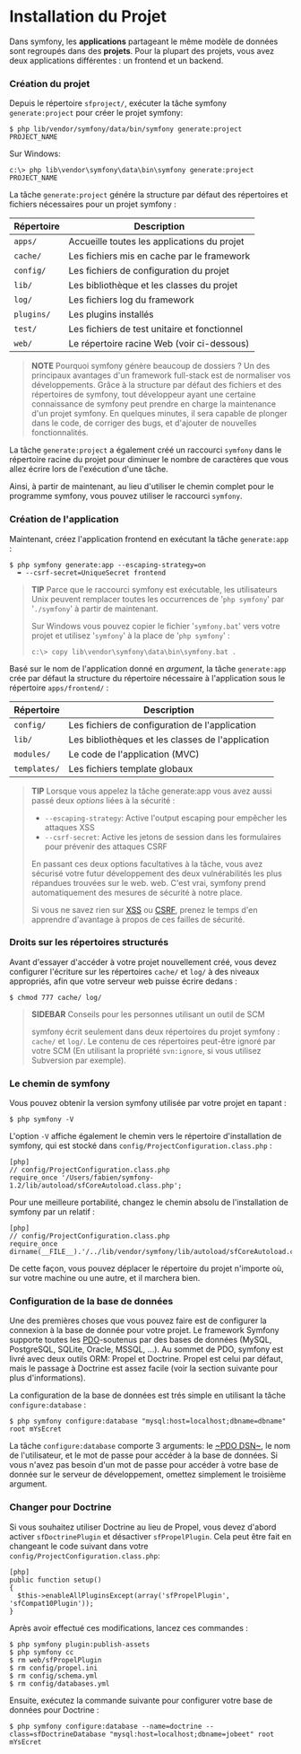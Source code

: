 Installation du ﻿Projet
=============

Dans symfony, les **applications** partageant le même modèle de données sont regroupés dans des
**projets**. Pour la plupart des projets, vous avez deux applications différentes : un
frontend et un backend.

### Création du projet

Depuis le répertoire `sfproject/`, exécuter la tâche symfony `generate:project` pour
créer le projet symfony:

    $ php lib/vendor/symfony/data/bin/symfony generate:project PROJECT_NAME

Sur Windows:

    c:\> php lib\vendor\symfony\data\bin\symfony generate:project PROJECT_NAME

La tâche `generate:project` génére la structure par défaut des répertoires et
fichiers nécessaires pour un projet symfony :

 | Répertoire  | Description
 | ----------- | ----------------------------------
 | `apps/`     | Accueille toutes les applications du projet
 | `cache/`    | Les fichiers mis en cache par le framework
 | `config/`   | Les fichiers de configuration du projet
 | `lib/`      | Les bibliothèque et les classes du projet
 | `log/`      | Les fichiers log du framework
 | `plugins/`  | Les plugins installés
 | `test/`     | Les fichiers de test unitaire et fonctionnel
 | `web/`      | Le répertoire racine Web (voir ci-dessous)

>**NOTE**
>Pourquoi symfony génère beaucoup de dossiers ? Un des principaux avantages d'un
>framework full-stack est de normaliser vos développements. Grâce à
>la structure par défaut des fichiers et des répertoires de symfony, tout développeur
>ayant une certaine connaissance de symfony peut prendre en charge la maintenance d'un projet symfony.
>En quelques minutes, il sera capable de plonger dans le code, de corriger des bugs,
>et d'ajouter de nouvelles fonctionnalités.

La tâche `generate:project` a également créé un raccourci `symfony` dans le
répertoire racine du projet pour diminuer le nombre de caractères que vous allez écrire
lors de l'exécution d'une tâche.

Ainsi, à partir de maintenant, au lieu d'utiliser le chemin complet pour le programme
symfony, vous pouvez utiliser le raccourci `symfony`.

### Création de l'application

Maintenant, créez l'application frontend en exécutant la tâche `generate:app` :

    $ php symfony generate:app --escaping-strategy=on
      ➥ --csrf-secret=UniqueSecret frontend

>**TIP**
>Parce que le raccourci symfony est exécutable, les utilisateurs Unix peuvent remplacer toutes
>les occurrences de '`php symfony`' par '`./symfony`' à partir de maintenant.
>
>Sur Windows vous pouvez copier le fichier '`symfony.bat`' vers votre projet et utilisez
>'`symfony`' à la place de '`php symfony`' :
>
>     c:\> copy lib\vendor\symfony\data\bin\symfony.bat .

Basé sur le nom de l'application donné en *argument*, la tâche `generate:app`
crée par défaut la structure du répertoire nécessaire à l'application sous le
répertoire `apps/frontend/` :

 | Répertoire   | Description
 | ------------ | -------------------------------------
 | `config/`    | Les fichiers de configuration de l'application
 | `lib/`       | Les bibliothèques et les classes de l'application
 | `modules/`   | Le code de l'application (MVC)
 | `templates/` | Les fichiers template globaux

>**TIP**
>Lorsque vous appelez la tâche generate:app vous avez aussi passé deux *options* liées à la
>sécurité :
>
>  * `--escaping-strategy`: Active l'output escaping pour  empêcher les attaques XSS 
>  * `--csrf-secret`: Active les jetons de session dans les formulaires pour prévenir des attaques CSRF
>
>En passant ces deux options facultatives à la tâche, vous avez sécurisé votre
>futur développement des deux vulnérabilités les plus répandues trouvées sur le
>web.
>web. C'est vrai, symfony prend automatiquement des mesures de sécurité à
>notre place.
>
>Si vous ne savez rien sur
>[XSS](http://en.wikipedia.org/wiki/Cross-site_scripting) ou
>[CSRF](http://en.wikipedia.org/wiki/CSRF), prenez le temps d'en apprendre d'avantage à propos
>de ces failles de sécurité.

### Droits sur les répertoires structurés

Avant d'essayer d'accéder à votre projet nouvellement créé, vous devez configurer l'écriture
sur les répertoires `cache/` et `log/` à des niveaux appropriés,
afin que votre serveur web puisse écrire dedans :

    $ chmod 777 cache/ log/

>**SIDEBAR**
>Conseils pour les personnes utilisant un outil de SCM
>
>symfony écrit seulement dans deux répertoires du projet symfony :
>`cache/` et `log/`. Le contenu de ces répertoires peut-être ignoré
>par votre SCM (En utilisant la propriété `svn:ignore`, si vous utilisez Subversion
>par exemple).

### Le chemin de symfony

Vous pouvez obtenir la version symfony utilisée par votre projet en tapant :

    $ php symfony -V

L'option `-V` affiche également le chemin vers le répertoire d'installation de symfony,
qui est stocké dans `config/ProjectConfiguration.class.php` :

    [php]
    // config/ProjectConfiguration.class.php
    require_once '/Users/fabien/symfony-1.2/lib/autoload/sfCoreAutoload.class.php';

Pour une meilleure portabilité, changez le chemin absolu de l'installation de symfony
par un relatif :

    [php]
    // config/ProjectConfiguration.class.php
    require_once dirname(__FILE__).'/../lib/vendor/symfony/lib/autoload/sfCoreAutoload.class.php';

De cette façon, vous pouvez déplacer le répertoire du projet n'importe où, sur votre machine ou une
autre, et il marchera bien.

### Configuration de la base de données

Une des premières choses que vous pouvez faire est de configurer la connexion à la base de
donnée pour votre projet. Le framework Symfony supporte toutes les
[PDO](http://www.php.net/PDO)-soutenus par des bases de données (MySQL, PostgreSQL, SQLite,
Oracle, MSSQL, ...). Au sommet de PDO, symfony est livré avec deux outils ORM:
Propel et Doctrine. Propel est celui par défaut, mais le passage à Doctrine est
assez facile (voir la section suivante pour plus d'informations).

La configuration de la base de données est trés simple en utilisant la tâche `configure:database` :

    $ php symfony configure:database "mysql:host=localhost;dbname=dbname" root mYsEcret

La tâche `configure:database` comporte 3 arguments: le
[~PDO DSN~](http://www.php.net/manual/en/pdo.drivers.php), le nom de l'utilisateur, et
le mot de passe pour accéder à la base de données. Si vous n'avez pas besoin d'un mot de passe pour
accéder à votre base de donnée sur le serveur de développement, omettez simplement le troisième argument.

### Changer pour Doctrine

Si vous souhaitez utiliser Doctrine au lieu de Propel, vous devez d'abord activer
`sfDoctrinePlugin` et désactiver `sfPropelPlugin`. Cela peut être fait en changeant
le code suivant dans votre `config/ProjectConfiguration.class.php`:

    [php]
    public function setup()
    {
      $this->enableAllPluginsExcept(array('sfPropelPlugin', 'sfCompat10Plugin'));
    }

Après avoir effectué ces modifications, lancez ces commandes :

    $ php symfony plugin:publish-assets
    $ php symfony cc
    $ rm web/sfPropelPlugin
    $ rm config/propel.ini
    $ rm config/schema.yml
    $ rm config/databases.yml

Ensuite, exécutez la commande suivante pour configurer votre base de données pour Doctrine :

    $ php symfony configure:database --name=doctrine --class=sfDoctrineDatabase "mysql:host=localhost;dbname=jobeet" root mYsEcret
